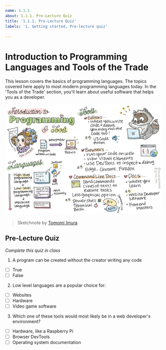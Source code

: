 ```yaml
---
name: 1.1.1
about: 1.1.1. Pre-Lecture Quiz
title: '1.1.1. Pre-Lecture Quiz'
labels: '1. Getting started, Pre-lecture quiz'

---
```

# Introduction to Programming Languages and Tools of the Trade

This lesson covers the basics of programming languages. The topics covered here apply to most modern programming languages today. In the 'Tools of the Trade' section, you'll learn about useful software that helps you as a developer.

![Intro Programming](/lessons/1-getting-started-lessons/1-intro-to-programming-languages/webdev101-programming.png)
> Sketchnote by [Tomomi Imura](https://twitter.com/girlie_mac)

## Pre-Lecture Quiz

*Complete this quiz in class*

1. A program can be created without the creator writing any code

- [ ] True
- [ ] False

2. Low level languages are a popular choice for:

- [ ] Websites
- [ ] Hardware
- [ ] Video game software

3. Which one of these tools would most likely be in a web developer's environment?

- [ ] Hardware, like a Raspberry Pi
- [ ] Browser DevTools
- [ ] Operating system documentation

